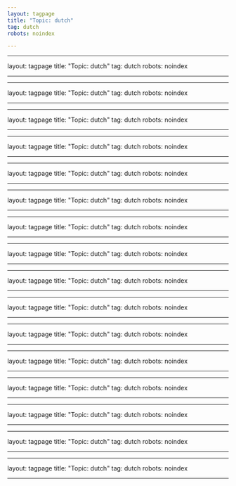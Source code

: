```yaml
---
layout: tagpage
title: "Topic: dutch"
tag: dutch
robots: noindex

---
```

---
layout: tagpage
title: "Topic: dutch"
tag: dutch
robots: noindex

---
---
layout: tagpage
title: "Topic: dutch"
tag: dutch
robots: noindex

---
---
layout: tagpage
title: "Topic: dutch"
tag: dutch
robots: noindex

---
---
layout: tagpage
title: "Topic: dutch"
tag: dutch
robots: noindex

---
---
layout: tagpage
title: "Topic: dutch"
tag: dutch
robots: noindex

---
---
layout: tagpage
title: "Topic: dutch"
tag: dutch
robots: noindex

---
---
layout: tagpage
title: "Topic: dutch"
tag: dutch
robots: noindex

---
---
layout: tagpage
title: "Topic: dutch"
tag: dutch
robots: noindex

---
---
layout: tagpage
title: "Topic: dutch"
tag: dutch
robots: noindex

---
---
layout: tagpage
title: "Topic: dutch"
tag: dutch
robots: noindex

---
---
layout: tagpage
title: "Topic: dutch"
tag: dutch
robots: noindex

---
---
layout: tagpage
title: "Topic: dutch"
tag: dutch
robots: noindex

---
---
layout: tagpage
title: "Topic: dutch"
tag: dutch
robots: noindex

---
---
layout: tagpage
title: "Topic: dutch"
tag: dutch
robots: noindex

---
---
layout: tagpage
title: "Topic: dutch"
tag: dutch
robots: noindex

---
---
layout: tagpage
title: "Topic: dutch"
tag: dutch
robots: noindex

---
